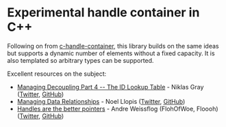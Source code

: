 # Experimental handle container in C++

Following on from [c-handle-container](https://github.com/pr0g/c-handle-container), this library builds on the same ideas but supports a dynamic number of elements without a fixed capacity. It is also templated so arbitrary types can be supported.

Excellent resources on the subject:

- [Managing Decoupling Part 4 -- The ID Lookup Table](http://bitsquid.blogspot.com/2011/09/managing-decoupling-part-4-id-lookup.html) - Niklas Gray ([Twitter](https://twitter.com/niklasfrykholm), [GitHub](https://github.com/niklas-ourmachinery))
- [Managing Data Relationships](https://gamesfromwithin.com/managing-data-relationships) - Noel Llopis ([Twitter](https://twitter.com/noel_llopis), [GitHub](https://github.com/llopis))
- [Handles are the better pointers](https://floooh.github.io/2018/06/17/handles-vs-pointers.html) - Andre Weissflog (FlohOfWoe, Floooh) ([Twitter](https://twitter.com/FlohOfWoe), [GitHub](https://github.com/floooh))
